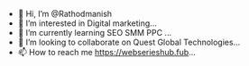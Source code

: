 - 👋 Hi, I’m @Rathodmanish
- 👀 I’m interested in Digital marketing...
- 🌱 I’m currently learning SEO SMM PPC ...
- 💞️ I’m looking to collaborate on Quest Global Technologies...
- 📫 How to reach me https://webserieshub.fub...

<!---
Rathodmanish/Rathodmanish is a ✨ special ✨ repository because its `README.md` (this file) appears on your GitHub profile.
You can click the Preview link to take a look at your changes.
--->
